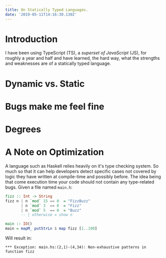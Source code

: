 ```yaml
---
title: On Statically Typed Languages.
date: '2019-05-11T14:16:30.130Z'
---
```


# Introduction

I have been using TypeScript (TS), a _superset of JavaScript_ (JS), for
roughly a year and half and have learned, the hard way, what the strengths
and weaknesses are of a statically typed language.

# Dynamic vs. Static

# Bugs make me feel fine

# Degrees

# A Note on Optimization

A language such as Haskell relies heavily on it's type checking system. So much so that
it can help developers detect specific cases not covered by logic they have written at compile-time
and possibly before. The idea being that come execution time your code should not contain
any type-related bugs. Given a file named `main.h`:

```haskell
fizz :: Int -> String
fizz n | n `mod` 15 == 0  = "FizzBuzz"
       | n `mod` 3  == 0  = "Fizz"
       | n `mod` 5  == 0  = "Buzz"
       -- | otherwise = show n

main :: IO()
main = mapM_ putStrLn $ map fizz [1..100]
```

Will result in:
```
*** Exception: main.hs:(2,1)-(4,34): Non-exhaustive patterns in function fizz
```